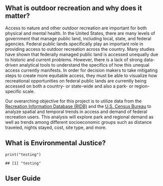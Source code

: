 ## What is outdoor recreation and why does it matter?

Access to nature and other outdoor recreation are important for both
physical and mental health. In the United States, there are many levels
of government that manage public land, including local, state, and
federal agencies. Federal public lands specifically play an important
role in providing access to outdoor recreation across the country. Many
studies have shown that federally managed public land is accessed
unequally due to historic and current problems. However, there is a lack
of strong data-driven analytical tools to understand the specifics of
how this unequal access currently manifests. In order for decision
makers to take mitigating steps to create more equitable access, they
must be able to visualize how recreational opportunities on federal
public lands are currently being accessed on both a country- or
state-wide and also a park- or region-specific scale.

Our overarching objective for this project is to utilize data from the
[Recreation Information Database
(RIDB)](https://ridb.recreation.gov/landing) and the [U.S. Census
Bureau](https://data.census.gov/cedsci/table?q=United%20States) to
analyze spatial and temporal trends in access and demand of federal
recreation users. This analysis will explore park and regional demand as
well as trends among different socioeconomic groups such as distance
traveled, nights stayed, cost, site type, and more.

## What is Environmental Justice?

    print("testing")

    ## [1] "testing"

## User Guide
